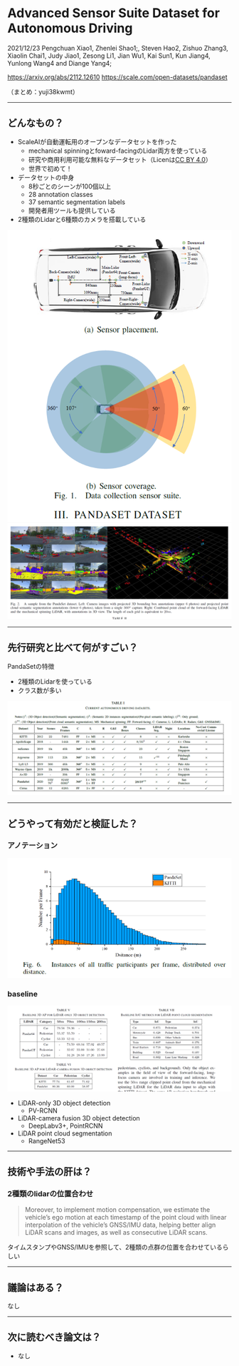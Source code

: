 Advanced Sensor Suite Dataset for Autonomous Driving
===

2021/12/23 Pengchuan Xiao1, Zhenlei Shao1;, Steven Hao2, Zishuo Zhang3, Xiaolin Chai1, Judy Jiao1,
Zesong Li1, Jian Wu1, Kai Sun1, Kun Jiang4, Yunlong Wang4 and Diange Yang4;


https://arxiv.org/abs/2112.12610
https://scale.com/open-datasets/pandaset

（まとめ：yuji38kwmt）

---

## どんなもの？

* ScaleAIが自動運転用のオープンなデータセットを作った
    * mechanical spinningとfoward-facingのLidar両方を使っている
    * 研究や商用利用可能な無料なデータセット（Licenは[CC BY 4.0](https://scale.com/legal/pandaset-terms-of-use)）
    * 世界で初めて！
* データセットの中身
    * 8秒ごとのシーンが100個以上
    * 28 annotation classes
    * 37 semantic segmentation labels
    * 開発者用ツールも提供している
* 2種類のLidarと6種類のカメラを搭載している

![fig1](yuji38kwmt/fig1.png)
![fig2](yuji38kwmt/fig2.png)

---

## 先行研究と比べて何がすごい？

PandaSetの特徴
* 2種類のLidarを使っている
* クラス数が多い

![tab1](yuji38kwmt/tab1.png)


---

## どうやって有効だと検証した？

### アノテーション

![fig6](yuji38kwmt/fig6.png)

### baseline
![tab5](yuji38kwmt/tab5.png)

* LiDAR-only 3D object detection
    * PV-RCNN
* LiDAR-camera fusion 3D object detection
    * DeepLabv3+, PointRCNN
* LiDAR point cloud segmentation
    * RangeNet53

---

## 技術や手法の肝は？


### 2種類のlidarの位置合わせ
>Moreover, to implement motion
compensation, we estimate the vehicle’s ego motion at each
timestamp of the point cloud with linear interpolation of the
vehicle’s GNSS/IMU data, helping better align LiDAR scans
and images, as well as consecutive LiDAR scans.

タイムスタンプやGNSS/IMUを参照して、2種類の点群の位置を合わせているらしい


---

## 議論はある？
なし


---

## 次に読むべき論文は？
* なし